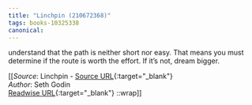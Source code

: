 ```yaml
---
title: "Linchpin (210672368)"
tags: books-10325338
canonical: 
---
```


understand that the path is neither short nor easy. That means you must determine if the route is worth the effort. If it’s not, dream bigger.


[[_Source_: Linchpin - [Source URL](){:target="_blank"}<br>
_Author_: Seth Godin<br>
[Readwise URL](https://readwise.io/open/210672368){:target="_blank"}
::wrap]]